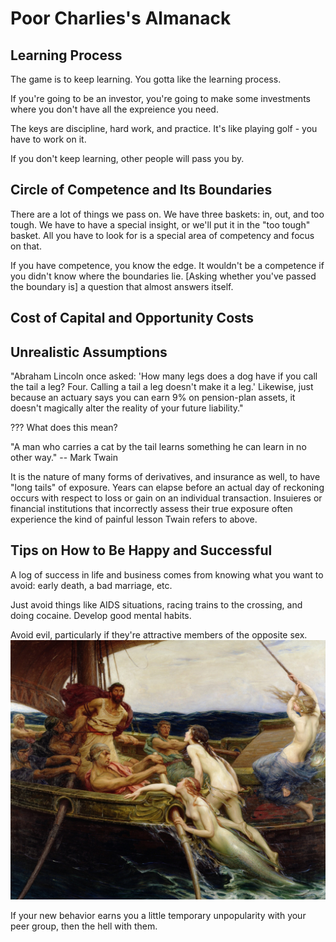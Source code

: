 # Poor Charlies's Almanack 

## Learning Process 
The game is to keep learning. You gotta like the learning process. 

If you're going to be an investor, you're going to make some investments 
where you don't have all the expreience you need. 

The keys are discipline, hard work, and practice. It's like playing golf - 
you have to work on it. 

If you don't keep learning, other people will pass you by. 

## Circle of Competence and Its Boundaries 
There are a lot of things we pass on. We have three baskets: in, out, and 
too tough. We have to have a special insight, or we'll put it in the "too
tough" basket. All you have to look for is a special area of competency and 
focus on that. 

If you have competence, you know the edge. It wouldn't be a competence if you 
didn't know where the boundaries lie. [Asking whether you've passed the boundary
is] a question that almost answers itself. 

## Cost of Capital and Opportunity Costs

## Unrealistic Assumptions 
"Abraham Lincoln once asked: 'How many legs does a dog have if you call the tail 
a leg? Four. Calling a tail a leg doesn't make it a leg.' Likewise, just because
an actuary says you can earn 9% on pension-plan assets, it doesn't magically 
alter the reality of your future liability."

??? What does this mean? 

"A man who carries a cat by the tail learns something he can learn in no other way."
-- Mark Twain

It is the nature of many forms of derivatives, and insurance as well, to have "long
tails" of exposure. Years can elapse before an actual day of reckoning occurs with 
respect to loss or gain on an individual transaction. Insuieres or financial 
institutions that incorrectly assess their true exposure often experience the kind of
painful lesson Twain refers to above. 

## Tips on How to Be Happy and Successful
A log of success in life and business comes from knowing what you want to avoid: early
death, a bad marriage, etc. 

Just avoid things like AIDS situations, racing trains to the crossing, and doing cocaine. 
Develop good mental habits.

Avoid evil, particularly if they're attractive members of the opposite sex.
![Ulysses and the Sirens](https://github.com/joyhuan/Books/blob/master/Draper_Herbert_James_Ulysses_and_the_Sirens.jpg)

If your new behavior earns you a little temporary unpopularity with your peer group, then
the hell with them. 

